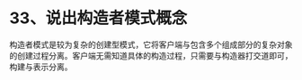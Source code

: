 # 33、说出构造者模式概念

​    构造者模式是较为复杂的创建型模式，它将客户端与包含多个组成部分的复杂对象的创建过程分离。客户端无需知道具体的构造过程，只需要与构造器打交道即可，构建与表示分离。 
